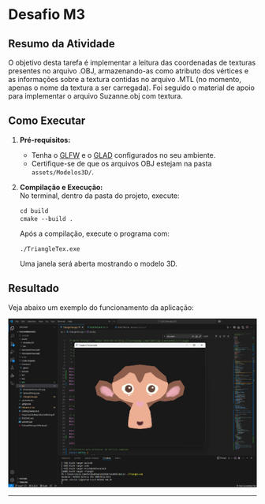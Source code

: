 # Desafio M3

## Resumo da Atividade

O objetivo desta tarefa é implementar a leitura das coordenadas de texturas presentes no arquivo .OBJ, armazenando-as como atributo dos vértices e as informações sobre a textura contidas no arquivo .MTL (no momento, apenas o nome da textura a ser carregada). Foi seguido o material de apoio para implementar o arquivo Suzanne.obj com textura.

## Como Executar

1. **Pré-requisitos:**  
   - Tenha o [GLFW](https://www.glfw.org/) e o [GLAD](https://glad.dav1d.de/) configurados no seu ambiente.
   - Certifique-se de que os arquivos OBJ estejam na pasta `assets/Modelos3D/`.

2. **Compilação e Execução:**  
   No terminal, dentro da pasta do projeto, execute:
   ```
   cd build
   cmake --build .
   ```
   Após a compilação, execute o programa com:
   ```
   ./TriangleTex.exe
   ```
   Uma janela será aberta mostrando o modelo 3D.

## Resultado

Veja abaixo um exemplo do funcionamento da aplicação:

![Exemplo de execução](M3.png)

---
